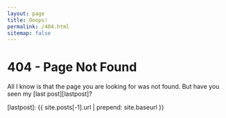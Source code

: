 ```yaml
---
layout: page
title: Ooops!
permalink: /404.html
sitemap: false
---
```


# 404 - Page Not Found

All I know is that the page you are looking for was not found. But have you
seen my [last post][lastpost]?

[lastpost]: {{ site.posts[-1].url | prepend: site.baseurl }}
